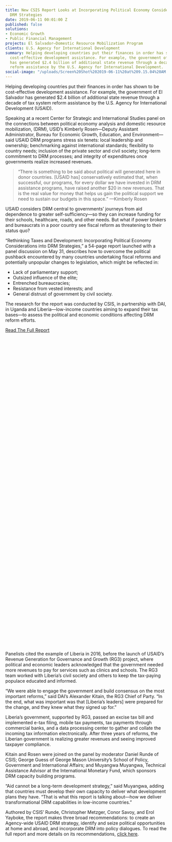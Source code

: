```yaml
---
title: New CSIS Report Looks at Incorporating Political Economy Considerations into
  DRM Strategies
date: 2019-06-11 00:01:00 Z
published: false
solutions:
- Economic Growth
- Public Financial Management
projects: El Salvador—Domestic Resource Mobilization Program
clients: U.S. Agency for International Development
summary: Helping developing countries put their finances in order has shown to be
  cost-effective development assistance. For example, the government of El Salvador
  has generated $2.4 billion of additional state revenue through a decade of tax system
  reform assistance by the U.S. Agency for International Development.
social-image: "/uploads/Screen%20Shot%202019-06-11%20at%209.15.04%20AM.png"
---
```


Helping developing countries put their finances in order has shown to be cost-effective development assistance. For example, the government of El Salvador has generated $2.4 billion of additional state revenue through a decade of tax system reform assistance by the U.S. Agency for International Development (USAID).

Speaking at a recent Center for Strategic and International Studies panel on the connections between political economy analysis and domestic resource mobilization, (DRM), USID’s Kimberly Rosen—Deputy Assistant Administrator, Bureau for Economic Growth, Education, and Environment—said USAID DRM programs stress six tenets: local leadership and ownership; benchmarking against international standards; flexibility to country needs; inclusion of the private sector and civil society; long-term commitment to DRM processes; and integrity of expenditures once governments realize increased revenues.

> “There is something to be said about political will generated here in donor countries. [USAID has] conservatively estimated that, when successful, our programs, for every dollar we have invested in DRM assistance programs, have raised another $20 in new revenues. That is the real value for money that helps us gain the political support we need to sustain our budgets in this space.” —Kimberly Rosen

USAID considers DRM central to governments’ journeys from aid dependence to greater self-sufficiency—so they can increase funding for their schools, healthcare, roads, and other needs. But what if power brokers and bureaucrats in a poor country see fiscal reform as threatening to their status quo?

“Rethinking Taxes and Development: Incorporating Political Economy Considerations into DRM Strategies,” a 54-page report launched with a panel discussion on May 31, describes how to overcome the political pushback encountered by many countries undertaking fiscal reforms and potentially unpopular changes to legislation, which might be reflected in:

* Lack of parliamentary support;
* Outsized influence of the elite;
* Entrenched bureaucracies;
* Resistance from vested interests; and
* General distrust of government by civil society.

The research for the report was conducted by CSIS, in partnership with DAI, in Uganda and Liberia—low-income countries aiming to expand their tax bases—to assess the political and economic conditions affecting DRM reform efforts.

<aside>
<a href="https://www.csis.org/analysis/rethinking-taxes-and-development-incorporating-political-economy-considerations-drm" target="blank" class="primary-block--button">Read The Full Report <svg class="redirect" viewBox="0 0 36 70" preserveAspectRatio="xMinYMax meet"><use xlink:href="#redirect"></use></svg></a>
</aside>

Panelists cited the example of Liberia in 2016, before the launch of USAID’s Revenue Generation for Governance and Growth (RG3) project, where political and economic leaders acknowledged that the government needed more revenues to pay for services such as clinics and schools. The RG3 team worked with Liberia’s civil society and others to keep the tax-paying populace educated and informed. 

“We were able to engage the government and build consensus on the most important reforms,” said DAI’s Alexander Kitain, the RG3 Chief of Party. “In the end, what was important was that [Liberia’s leaders] were prepared for the change, and they knew what they signed up for.” 

Liberia’s government, supported by RG3, passed an excise tax bill and implemented e-tax filing, mobile tax payments, tax payments through commercial banks, and a data processing center to gather and collate the incoming tax information electronically. After three years of reforms, the Liberian government is realizing greater revenues and seeing improved taxpayer compliance.

Kitain and Rosen were joined on the panel by moderator Daniel Runde of CSIS; George Guess of George Mason University’s School of Policy, Government and International Affairs; and Muyangwa Muyangwa, Technical Assistance Advisor at the International Monetary Fund, which sponsors DRM capacity building programs.

“Aid cannot be a long-term development strategy,” said Muyangwa, adding that countries must develop their own capacity to deliver what development plans they have. “That is what this report is talking about—how we deliver transformational DRM capabilities in low-income countries.”

Authored by CSIS’ Runde, Christopher Metzger, Conor Savoy, and Erol Yayboke, the report makes three broad recommendations: to create an Agency-wide USAID DRM strategy, identify and seize political opportunities at home and abroad, and incorporate DRM into policy dialogues. To read the full report and more details on its recommendations, [click here](https://www.csis.org/analysis/rethinking-taxes-and-development-incorporating-political-economy-considerations-drmhttp://).



